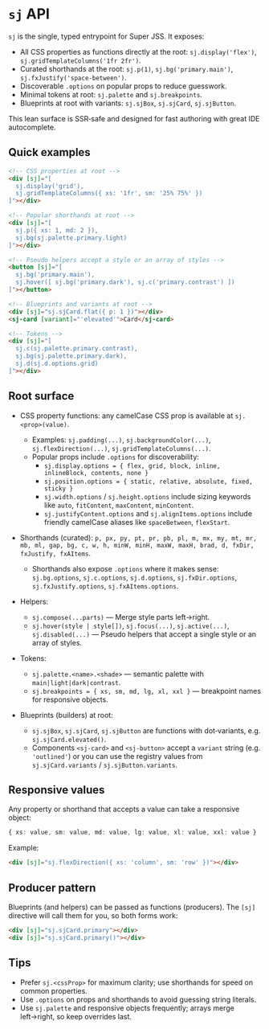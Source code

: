 # `sj` API

`sj` is the single, typed entrypoint for Super JSS. It exposes:

- All CSS properties as functions directly at the root: `sj.display('flex')`, `sj.gridTemplateColumns('1fr 2fr')`.
- Curated shorthands at the root: `sj.p(1)`, `sj.bg('primary.main')`, `sj.fxJustify('space-between')`.
- Discoverable `.options` on popular props to reduce guesswork.
- Minimal tokens at root: `sj.palette` and `sj.breakpoints`.
- Blueprints at root with variants: `sj.sjBox`, `sj.sjCard`, `sj.sjButton`.

This lean surface is SSR‑safe and designed for fast authoring with great IDE autocomplete.

## Quick examples

```html
<!-- CSS properties at root -->
<div [sj]="[
  sj.display('grid'),
  sj.gridTemplateColumns({ xs: '1fr', sm: '25% 75%' })
]"></div>

<!-- Popular shorthands at root -->
<div [sj]="[
  sj.p({ xs: 1, md: 2 }),
  sj.bg(sj.palette.primary.light)
]"></div>

<!-- Pseudo helpers accept a style or an array of styles -->
<button [sj]="[
  sj.bg('primary.main'),
  sj.hover([ sj.bg('primary.dark'), sj.c('primary.contrast') ])
]"></button>

<!-- Blueprints and variants at root -->
<div [sj]="sj.sjCard.flat({ p: 1 })"></div>
<sj-card [variant]="'elevated'">Card</sj-card>

<!-- Tokens -->
<div [sj]="[
  sj.c(sj.palette.primary.contrast),
  sj.bg(sj.palette.primary.dark),
  sj.d(sj.d.options.grid)
]"></div>
```

## Root surface

- CSS property functions: any camelCase CSS prop is available at `sj.<prop>(value)`.
  - Examples: `sj.padding(...)`, `sj.backgroundColor(...)`, `sj.flexDirection(...)`, `sj.gridTemplateColumns(...)`.
  - Popular props include `.options` for discoverability:
    - `sj.display.options = { flex, grid, block, inline, inlineBlock, contents, none }`
    - `sj.position.options = { static, relative, absolute, fixed, sticky }`
    - `sj.width.options` / `sj.height.options` include sizing keywords like `auto`, `fitContent`, `maxContent`, `minContent`.
    - `sj.justifyContent.options` and `sj.alignItems.options` include friendly camelCase aliases like `spaceBetween`, `flexStart`.

- Shorthands (curated): `p, px, py, pt, pr, pb, pl, m, mx, my, mt, mr, mb, ml, gap, bg, c, w, h, minW, minH, maxW, maxH, brad, d, fxDir, fxJustify, fxAItems`.
  - Shorthands also expose `.options` where it makes sense: `sj.bg.options`, `sj.c.options`, `sj.d.options`, `sj.fxDir.options`, `sj.fxJustify.options`, `sj.fxAItems.options`.

- Helpers:
  - `sj.compose(...parts)` — Merge style parts left→right.
  - `sj.hover(style | style[])`, `sj.focus(...)`, `sj.active(...)`, `sj.disabled(...)` — Pseudo helpers that accept a single style or an array of styles.

- Tokens:
  - `sj.palette.<name>.<shade>` — semantic palette with `main|light|dark|contrast`.
  - `sj.breakpoints = { xs, sm, md, lg, xl, xxl }` — breakpoint names for responsive objects.

- Blueprints (builders) at root:
  - `sj.sjBox`, `sj.sjCard`, `sj.sjButton` are functions with dot‑variants, e.g. `sj.sjCard.elevated()`.
  - Components `<sj-card>` and `<sj-button>` accept a `variant` string (e.g. `'outlined'`) or you can use the registry values from `sj.sjCard.variants` / `sj.sjButton.variants`.

## Responsive values

Any property or shorthand that accepts a value can take a responsive object:

```ts
{ xs: value, sm: value, md: value, lg: value, xl: value, xxl: value }
```

Example:

```html
<div [sj]="sj.flexDirection({ xs: 'column', sm: 'row' })"></div>
```

## Producer pattern

Blueprints (and helpers) can be passed as functions (producers). The `[sj]` directive will call them for you, so both forms work:

```html
<div [sj]="sj.sjCard.primary"></div>
<div [sj]="sj.sjCard.primary()"></div>
```

## Tips

- Prefer `sj.<cssProp>` for maximum clarity; use shorthands for speed on common properties.
- Use `.options` on props and shorthands to avoid guessing string literals.
- Use `sj.palette` and responsive objects frequently; arrays merge left→right, so keep overrides last.

